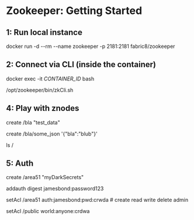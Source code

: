 # Zookeeper: Getting Started

## 1: Run local instance

docker run  -d --rm --name zookeeper -p 2181:2181 fabric8/zookeeper

## 2: Connect via CLI (inside the container)

docker exec -it _CONTAINER_ID_ bash

/opt/zookeeper/bin/zkCli.sh

## 4: Play with znodes

create /bla "test_data"

create /bla/some_json '{"bla":"blub"}'

ls /

## 5: Auth

create /area51 "myDarkSecrets"

addauth digest jamesbond:password123

setAcl /area51 auth:jamesbond:pwd:crwda # create read write delete admin

setAcl /public world:anyone:crdwa
